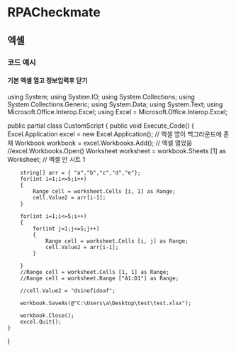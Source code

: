 # RPACheckmate

## 엑셀

### 코드 예시

#### 기본 엑셀 열고 정보입력후 닫기

using System;
using System.IO;
using System.Collections;
using System.Collections.Generic;
using System.Data;
using System.Text;
using Microsoft.Office.Interop.Excel;
using Excel = Microsoft.Office.Interop.Excel;

public partial class CustomScript
{
	public void Execute_Code()
	{
		Excel.Application excel = new Excel.Application(); // 엑셀 앱이 백그라운드에 존재
		Workbook workbook = excel.Workbooks.Add(); // 엑셀 열었음
		//excel.Workbooks.Open()
		Worksheet worksheet = workbook.Sheets [1] as Worksheet; // 엑셀 안 시트 1
		
		string[] arr = { "a","b","c","d","e"};
		for(int i=1;i<=5;i++)
		{	
			Range cell = worksheet.Cells [i, 1] as Range;
			cell.Value2 = arr[i-1];
		}
		
		for(int i=1;i<=5;i++)
		{	
			for(int j=1;j<=5;j++)
			{	
				Range cell = worksheet.Cells [i, j] as Range;
				cell.Value2 = arr[i-1];
			}
			
		}
		//Range cell = worksheet.Cells [1, 1] as Range;
		//Range cell = worksheet.Range ["A1:D1"] as Range;
		
		//cell.Value2 = "dsinofidoaf";
		
		workbook.SaveAs(@"C:\Users\a\Desktop\test\test.xlsx");
		
		workbook.Close();
		excel.Quit();
	}
}

